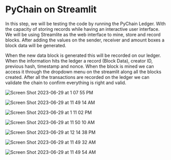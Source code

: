 # PyChain on Streamlit

In this step, we will be testing the code by running the PyChain Ledger. With the capacity of storing records while having an interactive user interface. We will be using Streamlite as the web interface to mine, store and record blocks. After adding the values on the sender, receiver and amount boxes a block data will be generated. 

When the new data block is generated this will be recorded on our ledger. When the information hits the ledger a record (Block Data), creator ID, previous hash, timestamp and nonce. When the block is mined we can access it through the dropdown menu on the streamlit along all the blocks created. After all the transactions are recorded on the ledger we can validate the chain to confirm everything is right and valid.



![Screen Shot 2023-06-29 at 1 07 55 PM](https://github.com/PabloAA007/Blockchain_PyChain/assets/123980866/f4648e09-62b6-4642-a007-e4a69ca356c7)

![Screen Shot 2023-06-29 at 11 49 14 AM](https://github.com/PabloAA007/Blockchain_PyChain/assets/123980866/574bd614-4d2a-450d-bb31-ca44ac0733e8)

![Screen Shot 2023-06-29 at 1 11 02 PM](https://github.com/PabloAA007/Blockchain_PyChain/assets/123980866/b7215c09-3d31-4d07-aa47-b7a45e543d72)

![Screen Shot 2023-06-29 at 11 50 10 AM](https://github.com/PabloAA007/Blockchain_PyChain/assets/123980866/5648243a-b5a5-4e9f-975e-6e8272971300)

![Screen Shot 2023-06-29 at 12 14 38 PM](https://github.com/PabloAA007/Blockchain_PyChain/assets/123980866/b0f70dc5-babe-4eaa-b37e-ebc8ad6b8732)

![Screen Shot 2023-06-29 at 11 49 32 AM](https://github.com/PabloAA007/Blockchain_PyChain/assets/123980866/5d8fe20c-678f-4ad7-896c-449ab27221f0)

![Screen Shot 2023-06-29 at 11 49 54 AM](https://github.com/PabloAA007/Blockchain_PyChain/assets/123980866/5aaf97e4-6f8c-4f59-afe7-0c677cd2190e)


